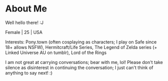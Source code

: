 # About Me

Well hello there! :J

Female | 25 | USA

Interests: Pony.town (often cosplaying as characters; I play on Safe since 18+ allows NSFW), Hermitcraft/Life Series, The Legend of Zelda series (+ Linked Universe AU on tumblr), Lord of the Rings

I am not great at carrying conversations; bear with me, lol! Please don't take silence as disinterest in continuing the conversation; I just can't think of anything to say next! :)

